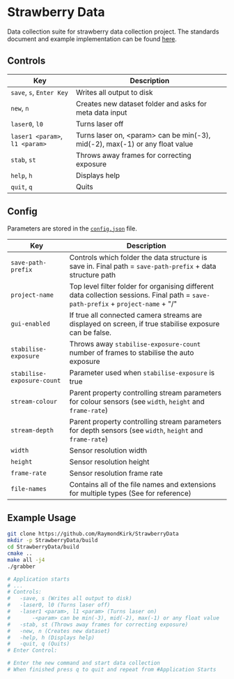 # Strawberry Data

Data collection suite for strawberry data collection project. The standards document and example implementation can be found [here](Strawberry_Data_Collection.pdf).

## Controls 

| Key | Description |
| --- | ----------- |
| `save`, `s`, `Enter Key` | Writes all output to disk |
| `new`, `n` | Creates new dataset folder and asks for meta data input |
| `laser0`, `l0`  | Turns laser off |
| `laser1 <param>`, `l1 <param>`  | Turns laser on, \<param\> can be min(-3), mid(-2), max(-1) or any float value |
| `stab`, `st`  | Throws away frames for correcting exposure |
| `help`, `h`  | Displays help |
| `quit`, `q`  | Quits |

    
## Config 

Parameters are stored in the [`config.json`](config.json) file.

| Key | Description |
| --- | ----------- |
| `save-path-prefix` | Controls which folder the data structure is save in. Final path = `save-path-prefix` + data structure path |
| `project-name` | Top level filter folder for organising different data collection sessions. Final path = `save-path-prefix` + `project-name` + "/" |
| `gui-enabled` | If true all connected camera streams are displayed on screen, if true stabilise exposure can be false. |
| `stabilise-exposure` | Throws away `stabilise-exposure-count` number of frames to stabilise the auto exposure |
| `stabilise-exposure-count` | Parameter used when `stabilise-exposure` is true | 
| `stream-colour` | Parent property controlling stream parameters for colour sensors (see `width`, `height` and `frame-rate`) |
| `stream-depth` | Parent property controlling stream parameters for depth sensors (see `width`, `height` and `frame-rate`) |
| `width` | Sensor resolution width |
| `height` | Sensor resolution height |
| `frame-rate` | Sensor resolution frame rate |
| `file-names` | Contains all of the file names and extensions for multiple types (See for reference) |

## Example Usage

```bash
git clone https://github.com/RaymondKirk/StrawberryData
mkdir -p StrawberryData/build
cd StrawberryData/build
cmake ..
make all -j4
./grabber

# Application starts
# ...
# Controls:
# 	-save, s (Writes all output to disk)
# 	-laser0, l0 (Turns laser off)
# 	-laser1 <param>, l1 <param> (Turns laser on)
# 		-<param> can be min(-3), mid(-2), max(-1) or any float value
# 	-stab, st (Throws away frames for correcting exposure)
# 	-new, n (Creates new dataset)
# 	-help, h (Displays help)
# 	-quit, q (Quits)
# Enter Control:

# Enter the new command and start data collection
# When finished press q to quit and repeat from #Application Starts
```
